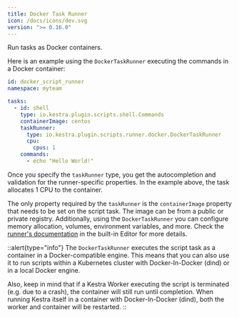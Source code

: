 ```yaml
---
title: Docker Task Runner
icon: /docs/icons/dev.svg
version: ">= 0.16.0"
---
```


Run tasks as Docker containers.

Here is an example using the `DockerTaskRunner` executing the commands in a Docker container:

```yaml
id: docker_script_runner
namespace: myteam

tasks:
  - id: shell
    type: io.kestra.plugin.scripts.shell.Commands
    containerImage: centos
    taskRunner:
      type: io.kestra.plugin.scripts.runner.docker.DockerTaskRunner
      cpu:
        cpus: 1
    commands:
      - echo "Hello World!"
```

Once you specify the `taskRunner` type, you get the autocompletion and validation for the runner-specific properties. In the example above, the task allocates 1 CPU to the container.

The only property required by the `taskRunner` is the `containerImage` property that needs to be set on the script task. The image can be from a public or private registry. Additionally, using the `DockerTaskRunner` you can configure memory allocation, volumes, environment variables, and more. Check the [runner's documentation](/plugins/plugin-script-python/task-runners/io.kestra.plugin.scripts.runner.docker.DockerTaskRunner) in the built-in Editor for more details.

::alert{type="info"}
The `DockerTaskRunner` executes the script task as a container in a Docker-compatible engine. This means that you can also use it to run scripts within a Kubernetes  cluster with Docker-In-Docker (dind) or in a local Docker engine.

Also, keep in mind that if a Kestra Worker executing the script is terminated (e.g. due to a crash), the container will still run until completion. When running Kestra itself in a container with Docker-In-Docker (dind), both the worker and container will be restarted.
::